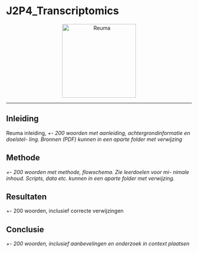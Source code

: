 # J2P4_Transcriptomics
<p align="center">
  <img src="assets/RA.png" alt="Reuma" width="200" />
</p>

___

## Inleiding
Reuma inleiding, *+- 200 woorden met aanleiding, achtergrondinformatie en doelstel-
ling. Bronnen (PDF) kunnen in een aparte folder met verwijzing*

## Methode
*+- 200 woorden met methode, flowschema. Zie leerdoelen voor mi-
nimale inhoud. Scripts, data etc. kunnen in een aparte folder met verwijzing.*

## Resultaten
+- 200 woorden, inclusief correcte verwijzingen

## Conclusie
*+- 200 woorden, inclusief aanbevelingen en onderzoek in context
plaatsen*
